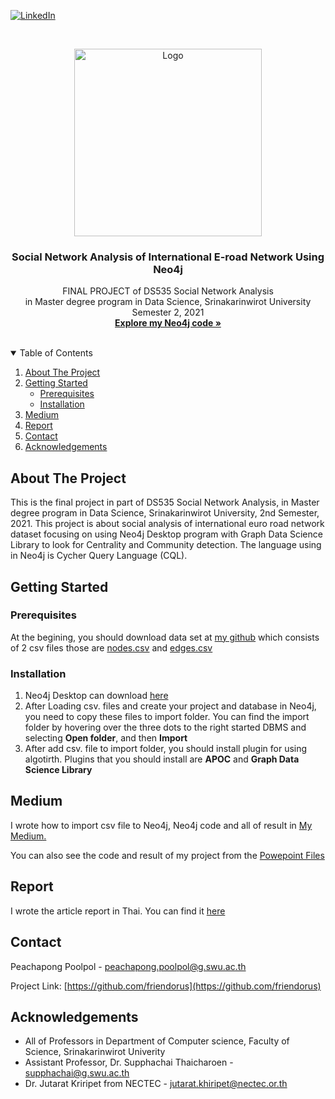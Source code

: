 [![LinkedIn][linkedin-shield]][linkedin-url]



<!-- PROJECT LOGO -->
<br />
<p align="center">
  <a href="https://github.com/othneildrew/Best-README-Template">
    <img src="images/graph.png" alt="Logo" width="300" height="300">
  </a>

  <h3 align="center">Social Network Analysis of International E-road Network Using Neo4j</h3>

  <p align="center">
    FINAL PROJECT of DS535 Social Network Analysis
    <br />
    in Master degree program in Data Science, Srinakarinwirot University 
    <br />
    Semester 2, 2021
    <br />
    <a href="https://github.com/friendorus/SNA_euroroad/blob/6a27f7fa71ec94a157f43533d2b2e4343f6ce354/Cypher/EUROROAD_project.cql"><strong>Explore my Neo4j code »</strong></a>
    <br />
    <br />
  </p>
</p>



<!-- TABLE OF CONTENTS -->
<details open="open">
  <summary>Table of Contents</summary>
  <ol>
    <!-- <li>
      <a href="#about-the-project">About The Project</a>
      <ul>
        <li><a href="#built-with">Built With</a></li>
      </ul>
    </li> -->
    <li><a href="#about-the-project">About The Project</a></li>
    <li>
      <a href="#getting-started">Getting Started</a>
      <ul>
        <li><a href="#prerequisites">Prerequisites</a></li>
        <li><a href="#installation">Installation</a></li>
      </ul>
    </li>
    <!-- <li><a href="#roadmap">Roadmap</a></li>
    <li><a href="#contributing">Contributing</a></li>
    <li><a href="#license">License</a></li> -->
    <li><a href="#medium">Medium</a></li>
    <li><a href="#report">Report</a></li>
    <li><a href="#contact">Contact</a></li>
    <li><a href="#acknowledgements">Acknowledgements</a></li>
  </ol>
</details>



<!-- ABOUT THE PROJECT -->
## About The Project
This is the final project in part of DS535 Social Network Analysis, in Master degree program in Data Science, Srinakarinwirot University, 2nd Semester, 2021. This project is about social analysis of international euro road network dataset focusing on using Neo4j Desktop program with Graph Data Science Library to look for Centrality and Community detection. The language using in Neo4j is Cycher Query Language (CQL).



<!-- GETTING STARTED -->
## Getting Started



### Prerequisites

At the begining, you should download data set at [my github](https://github.com/friendorus/SNA_euroroad) which consists of 2 csv files those are [nodes.csv](https://github.com/friendorus/SNA_euroroad/blob/f1baca4a5ade8be92f953ddd9ace954339957c44/Data/nodes.csv) and [edges.csv](https://github.com/friendorus/SNA_euroroad/blob/f1baca4a5ade8be92f953ddd9ace954339957c44/Data/edges.csv)

### Installation

1. Neo4j Desktop can download [here](https://neo4j.com/download/)
1. After Loading csv. files and create your project and database in Neo4j, you need to copy these files to import folder. You can find the import folder by hovering over the three dots to the right started DBMS and selecting __Open folder__, and then __Import__
1. After add csv. file to import folder, you should install plugin for using algotirth. Plugins that you should install are __APOC__ and __Graph Data Science Library__



<!-- Medium -->
## Medium

I wrote how to import csv file to Neo4j, Neo4j code and all of result in [My Medium.](https://peachapong-poolpol.medium.com/social-network-analysis-of-international-e-road-network-fcf685d3e2dd)

You can also see the code and result of my project from the [Powepoint Files](https://github.com/friendorus/SNA_euroroad/blob/6a27f7fa71ec94a157f43533d2b2e4343f6ce354/docs/Result%20of%20SNA%20of%20Euroroad%20Using%20Neo4j.pptx)


<!-- REPORT -->
## Report
I wrote the article report in Thai. You can find it [here](https://github.com/friendorus/SNA_euroroad/blob/6a27f7fa71ec94a157f43533d2b2e4343f6ce354/docs/Report%20of%20SNA%20of%20International%20Euroroad%20network.pdf)

<!-- CONTACT -->
## Contact

Peachapong Poolpol - peachapong.poolpol@g.swu.ac.th

Project Link: [https://github.com/friendorus](https://github.com/friendorus)



<!-- ACKNOWLEDGEMENTS -->
## Acknowledgements
* All of Professors in Department of Computer science, Faculty of Science, Srinakarinwirot Univerity
* Assistant Professor, Dr. Supphachai Thaicharoen - supphachai@g.swu.ac.th
* Dr. Jutarat Kriripet from NECTEC - jutarat.khiripet@nectec.or.th



<!-- MARKDOWN LINKS & IMAGES -->
<!-- https://www.markdownguide.org/basic-syntax/#reference-style-links -->
[contributors-shield]: https://img.shields.io/github/contributors/othneildrew/Best-README-Template.svg?style=for-the-badge
[contributors-url]: https://github.com/othneildrew/Best-README-Template/graphs/contributors
[forks-shield]: https://img.shields.io/github/forks/othneildrew/Best-README-Template.svg?style=for-the-badge
[forks-url]: https://github.com/othneildrew/Best-README-Template/network/members
[stars-shield]: https://img.shields.io/github/stars/othneildrew/Best-README-Template.svg?style=for-the-badge
[stars-url]: https://github.com/othneildrew/Best-README-Template/stargazers
[issues-shield]: https://img.shields.io/github/issues/othneildrew/Best-README-Template.svg?style=for-the-badge
[issues-url]: https://github.com/othneildrew/Best-README-Template/issues
[license-shield]: https://img.shields.io/github/license/othneildrew/Best-README-Template.svg?style=for-the-badge
[license-url]: https://github.com/othneildrew/Best-README-Template/blob/master/LICENSE.txt
[linkedin-shield]: https://img.shields.io/badge/-LinkedIn-black.svg?style=for-the-badge&logo=linkedin&colorB=555
[linkedin-url]: https://www.linkedin.com/in/peachapong-poolpol-87b440128/
[product-screenshot]: images/screenshot.png
